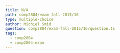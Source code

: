 ```yaml
---
title: N/A
path: comp2804/exam-fall-2015/16
type: multiple-choice
author: Michiel Smid
question: comp2804/exam-fall-2015/16/question.ts
tags:
  - comp2804
  - comp2804-exam
---
```

